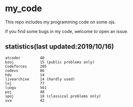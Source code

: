 # my_code

This repo includes my programming code on some ojs.

If you find some bugs in my code, welcome to open an issue.

## statistics(last updated:2019/10/16)
```
atcoder         40
bzoj            15 (public problems only)
Codeforces      205
codevs          86
hdu             14
livearchive     14 (hardly used)
loj             77
luogu           561
poj             48
spoj            18 (classical problems only)
uva             42
```
